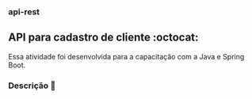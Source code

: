 ### api-rest

## API para cadastro de cliente :octocat:
Essa atividade foi desenvolvida para a capacitação com a Java e Spring Boot.
 
 ### Descrição :dart:
